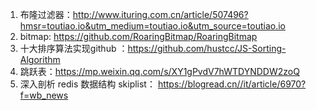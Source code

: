 1. 布隆过滤器：http://www.ituring.com.cn/article/507496?hmsr=toutiao.io&utm_medium=toutiao.io&utm_source=toutiao.io
2. bitmap: https://github.com/RoaringBitmap/RoaringBitmap
3. 十大排序算法实现github ：https://github.com/hustcc/JS-Sorting-Algorithm
4. 跳跃表：https://mp.weixin.qq.com/s/XY1gPvdV7hWTDYNDDW2zoQ
5. 深入剖析 redis 数据结构 skiplist： https://blogread.cn//it/article/6970?f=wb_news